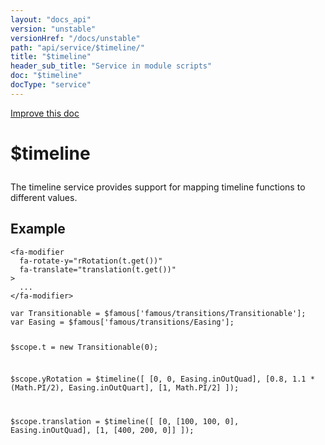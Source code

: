 ```yaml
---
layout: "docs_api"
version: "unstable"
versionHref: "/docs/unstable"
path: "api/service/$timeline/"
title: "$timeline"
header_sub_title: "Service in module scripts"
doc: "$timeline"
docType: "service"
---
```


<div class="improve-docs">
  <a href='https://github.com/Famous/famous-angular/edit/master/src/scripts/services/timeline.js#L1'>
    Improve this doc
  </a>
</div>





<h1 class="api-title">

  $timeline



</h1>





The timeline service provides support for mapping timeline functions to different values.








  

  
  
  




<h2 id="example">Example</h2><pre><code class="lang-html">&lt;fa-modifier
  fa-rotate-y=&quot;rRotation(t.get())&quot;
  fa-translate=&quot;translation(t.get())&quot;
&gt;
  ...
&lt;/fa-modifier&gt;</code></pre>
<pre><code class="lang-javascript">var Transitionable = $famous[&#39;famous/transitions/Transitionable&#39;];
var Easing = $famous[&#39;famous/transitions/Easing&#39;];

$scope.t = new Transitionable(0);

$scope.yRotation = $timeline([
  [0, 0, Easing.inOutQuad],
  [0.8, 1.1 * (Math.PI/2), Easing.inOutQuart],
  [1, Math.PI/2]
]);

$scope.translation = $timeline([
  [0, [100, 100, 0], Easing.inOutQuad],
  [1, [400, 200, 0]]
]);</code></pre>



